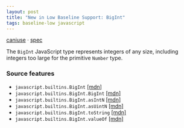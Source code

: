 ```yaml
---
layout: post
title: "New in Low Baseline Support: BigInt"
tags: baseline-low javascript
---
```


[caniuse](https://caniuse.com/?search=bigint) · [spec](https://tc39.es/ecma262/multipage/numbers-and-dates.html#sec-bigint-objects)

The `BigInt` JavaScript type represents integers of any size, including integers too large for the primitive `Number` type.

### Source features

- ``javascript.builtins.BigInt`` [[mdn]](https://developer.mozilla.org/en-US/search?q=javascript.builtins.BigInt)
- ``javascript.builtins.BigInt.BigInt`` [[mdn]](https://developer.mozilla.org/en-US/search?q=javascript.builtins.BigInt.BigInt)
- ``javascript.builtins.BigInt.asIntN`` [[mdn]](https://developer.mozilla.org/en-US/search?q=javascript.builtins.BigInt.asIntN)
- ``javascript.builtins.BigInt.asUintN`` [[mdn]](https://developer.mozilla.org/en-US/search?q=javascript.builtins.BigInt.asUintN)
- ``javascript.builtins.BigInt.toString`` [[mdn]](https://developer.mozilla.org/en-US/search?q=javascript.builtins.BigInt.toString)
- ``javascript.builtins.BigInt.valueOf`` [[mdn]](https://developer.mozilla.org/en-US/search?q=javascript.builtins.BigInt.valueOf)

